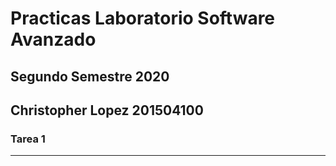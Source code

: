 # Practicas Laboratorio Software Avanzado
## Segundo Semestre 2020
## Christopher Lopez 201504100

### Tarea 1 
-------------
